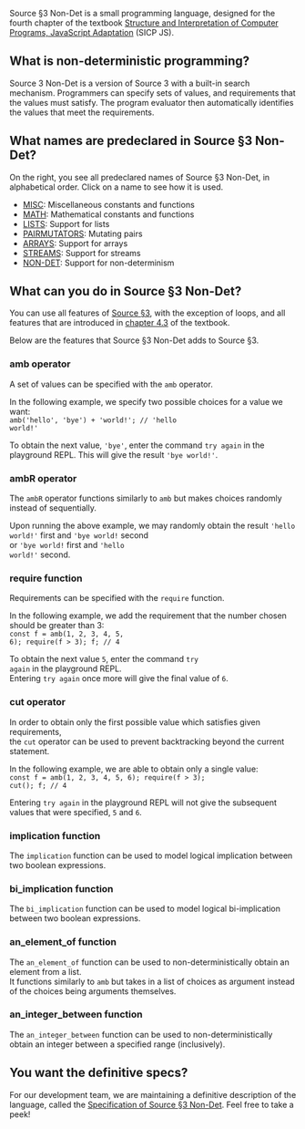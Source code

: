 Source §3 Non-Det is a small programming language, designed for the fourth chapter
of the textbook
<a href="https://sicp.comp.nus.edu.sg">Structure and Interpretation
of Computer Programs, JavaScript Adaptation</a> (SICP JS).

## What is non-deterministic programming?
Source 3 Non-Det is a version of Source 3 with a built-in search mechanism.
Programmers can specify sets of values, and requirements that the values must satisfy.
The program evaluator then automatically identifies the values that meet the requirements.

## What names are predeclared in Source §3 Non-Det?

On the right, you see all predeclared names of Source §3 Non-Det, in alphabetical
order. Click on a name to see how it is used.
  <ul>
    <li>
      <a href="../MISC/index.html">MISC</a>: Miscellaneous constants and functions
    </li>
    <li>
      <a href="../MATH/index.html">MATH</a>: Mathematical constants and functions
    </li>
    <li>
      <a href="../LISTS/index.html">LISTS</a>: Support for lists
    </li>
    <li>
      <a href="../PAIRMUTATORS/index.html">PAIRMUTATORS</a>: Mutating pairs
    </li>
    <li>
      <a href="../ARRAYS/index.html">ARRAYS</a>: Support for arrays
    </li>
    <li>
      <a href="../STREAMS/index.html">STREAMS</a>: Support for streams
    </li>
    <li>
      <a href="../NON-DET/index.html">NON-DET</a>: Support for non-determinism
    </li>
  </ul>

## What can you do in Source §3 Non-Det?

You can use all features of
<a href="../source_3/">Source §3</a>, with the exception of loops, and all
features that are introduced in
<a href="https://sicp.comp.nus.edu.sg/chapters/85">chapter 4.3</a> of the
textbook.

Below are the features that Source §3 Non-Det adds to Source §3.

### amb operator
A set of values can be specified with the <CODE>amb</CODE> operator.

In the following example, we specify two possible choices for a value we want:<br>
<CODE>amb('hello', 'bye') + 'world!'; // 'hello world!'</CODE>

To obtain the next value, <CODE>'bye'</CODE>, enter the command <CODE>try again</CODE> in the playground REPL.
This will give the result <CODE>'bye world!'</CODE>.

### ambR operator
The <CODE>ambR</Code> operator functions similarly to <CODE>amb</Code> but makes choices randomly
instead of sequentially.

Upon running the above example, we may randomly obtain the result <CODE>'hello world!'</CODE> first and <CODE>'bye world!</CODE> second<br>
or <CODE>'bye world!</CODE> first and <CODE>'hello world!'</CODE> second.

### require function
Requirements can be specified with the <CODE>require</code> function.

In the following example, we add the requirement that the number chosen should be greater than 3:<br/>
<CODE>const f = amb(1, 2, 3, 4, 5, 6); require(f > 3); f; // 4</CODE>

To obtain the next value <CODE>5</CODE>, enter the command <CODE>try again</CODE> in the playground REPL.<br>
Entering <CODE>try again</CODE> once more will give the final value of <CODE>6</CODE>.

### cut operator
In order to obtain only the first possible value which satisfies given requirements,<br>
the <CODE>cut</CODE> operator can be used to prevent backtracking beyond the current statement.

In the following example, we are able to obtain only a single value:<br>
<CODE>const f = amb(1, 2, 3, 4, 5, 6); require(f > 3); cut(); f; // 4</CODE>

Entering <CODE>try again</CODE> in the playground REPL will not give the subsequent values that were specified, 
<CODE>5</CODE> and <CODE>6</CODE>.

### implication function
The <CODE>implication</CODE> function can be used to model logical implication between two boolean expressions.

### bi_implication function
The <CODE>bi_implication</CODE> function can be used to model logical bi-implication between two boolean expressions.

### an_element_of function
The <CODE>an_element_of</CODE> function can be used to non-deterministically obtain an element from a list.<br>
It functions similarly to <CODE>amb</CODE> but takes in a list of choices as argument instead of the choices being arguments themselves.

### an_integer_between function
The <CODE>an_integer_between</CODE> function can be used to non-deterministically obtain an integer between a specified range (inclusively).

## You want the definitive specs?

For our development team, we are maintaining a definitive description
of the language, called the
<a href="../source_3_nondet.pdf">Specification of Source §3 Non-Det</a>.
Feel free to take a peek!
